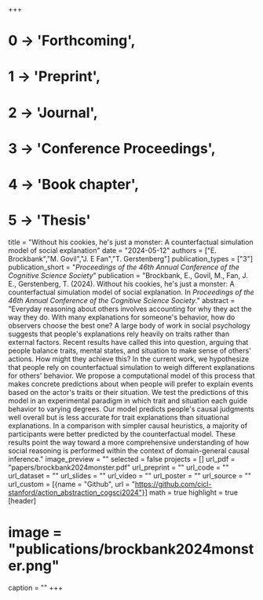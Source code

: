 +++
# 0 -> 'Forthcoming',
# 1 -> 'Preprint',
# 2 -> 'Journal',
# 3 -> 'Conference Proceedings',
# 4 -> 'Book chapter',
# 5 -> 'Thesis'

title = "Without his cookies, he's just a monster: A counterfactual simulation model of social explanation"
date = "2024-05-12"
authors = ["E. Brockbank","M. Govil","J. E Fan","T. Gerstenberg"]
publication_types = ["3"]
publication_short = "_Proceedings of the 46th Annual Conference of the Cognitive Science Society_"
publication = "Brockbank, E., Govil, M., Fan, J. E., Gerstenberg, T. (2024). Without his cookies, he's just a monster: A counterfactual simulation model of social explanation. In _Proceedings of the 46th Annual Conference of the Cognitive Science Society_."
abstract = "Everyday reasoning about others involves accounting for why they act the way they do. With many explanations for someone's behavior, how do observers choose the best one? A large body of work in social psychology suggests that people's explanations rely heavily on traits rather than external factors. Recent results have called this into question, arguing that people balance traits, mental states, and situation to make sense of others' actions. How might they achieve this? In the current work, we hypothesize that people rely on counterfactual simulation to weigh different explanations for others' behavior. We propose a computational model of this process that makes concrete predictions about when people will prefer to explain events based on the actor's traits or their situation. We test the predictions of this model in an experimental paradigm in which trait and situation each guide behavior to varying degrees. Our model predicts people's causal judgments well overall but is less accurate for trait explanations than situational explanations. In a comparison with simpler causal heuristics, a majority of participants were better predicted by the counterfactual model. These results point the way toward a more comprehensive understanding of how social reasoning is performed within the context of domain-general causal inference."
image_preview = ""
selected = false
projects = []
url_pdf = "papers/brockbank2024monster.pdf"
url_preprint = ""
url_code = ""
url_dataset = ""
url_slides = ""
url_video = ""
url_poster = ""
url_source = ""
url_custom = [{name = "Github", url = "https://github.com/cicl-stanford/action_abstraction_cogsci2024"}]
math = true
highlight = true
[header]
# image = "publications/brockbank2024monster.png"
caption = ""
+++
